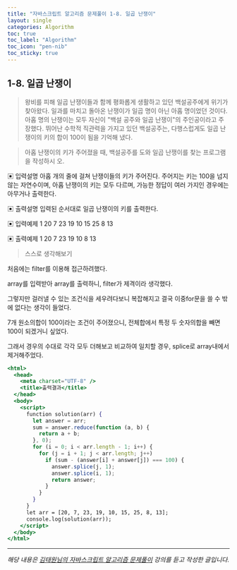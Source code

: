 ```yaml
---
title: "자바스크립트 알고리즘 문제풀이 1-8. 일곱 난쟁이"
layout: single
categories: Algorithm
toc: true
toc_label: "Algorithm"
toc_icon: "pen-nib"
toc_sticky: true
---
```


## 1-8. 일곱 난쟁이

> 왕비를 피해 일곱 난쟁이들과 함께 평화롭게 생활하고 있던 백설공주에게 위기가 찾아왔다.
> 일과를 마치고 돌아온 난쟁이가 일곱 명이 아닌 아홉 명이었던 것이다.
> 아홉 명의 난쟁이는 모두 자신이 "백설 공주와 일곱 난쟁이"의 주인공이라고 주장했다. 뛰어난
> 수학적 직관력을 가지고 있던 백설공주는, 다행스럽게도 일곱 난쟁이의 키의 합이 100이 됨을
> 기억해 냈다.

> 아홉 난쟁이의 키가 주어졌을 때, 백설공주를 도와 일곱 난쟁이를 찾는 프로그램을 작성하시
> 오.

▣ 입력설명
아홉 개의 줄에 걸쳐 난쟁이들의 키가 주어진다. 주어지는 키는 100을 넘지 않는 자연수이며,
아홉 난쟁이의 키는 모두 다르며, 가능한 정답이 여러 가지인 경우에는 아무거나 출력한다.

▣ 출력설명
입력된 순서대로 일곱 난쟁이의 키를 출력한다.

▣ 입력예제 1
20 7 23 19 10 15 25 8 13

▣ 출력예제 1
20 7 23 19 10 8 13

> 스스로 생각해보기

처음에는 filter를 이용해 접근하려했다.

array를 입력받아 array를 출력하니, filter가 제격이라 생각했다.

그렇지만 걸러낼 수 있는 조건식을 세우려다보니 복잡해지고 결국 이중for문을 쓸 수 밖에 없다는 생각이 들었다.

7개 원소의합이 100이라는 조건이 주어졌으니, 전체합에서 특정 두 숫자의합을 빼면 100이 되겠거니 싶었다.

그래서 경우의 수대로 각각 모두 더해보고 비교하여 일치할 경우, splice로 array내에서 제거해주었다.

```jsx
<html>
  <head>
    <meta charset="UTF-8" />
    <title>출력결과</title>
  </head>
  <body>
    <script>
      function solution(arr) {
        let answer = arr;
        sum = answer.reduce(function (a, b) {
          return a + b;
        }, 0);
        for (i = 0; i < arr.length - 1; i++) {
          for (j = i + 1; j < arr.length; j++)
            if (sum - (answer[i] + answer[j]) === 100) {
              answer.splice(j, 1);
              answer.splice(i, 1);
              return answer;
            }
          }
        }
      }
      let arr = [20, 7, 23, 19, 10, 15, 25, 8, 13];
      console.log(solution(arr));
    </script>
  </body>
</html>
```

---

_해당 내용은 [김태원님의 자바스크립트 알고리즘 문제풀이](https://www.inflearn.com/course/%EC%9E%90%EB%B0%94%EC%8A%A4%ED%81%AC%EB%A6%BD%ED%8A%B8-%EC%95%8C%EA%B3%A0%EB%A6%AC%EC%A6%98-%EB%AC%B8%EC%A0%9C%ED%92%80%EC%9D%B4/dashboard) 강의를 듣고 작성한 글입니다._
